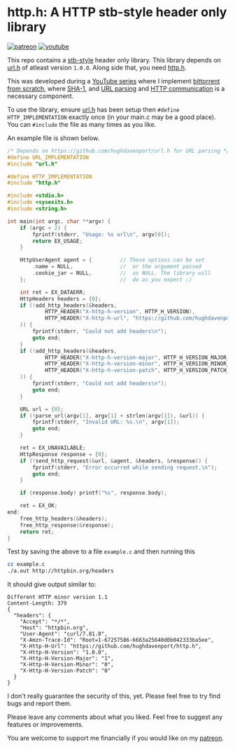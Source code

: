 # http.h: A HTTP stb-style header only library

[![patreon](https://img.shields.io/badge/patreon-FF5441?style=for-the-badge&logo=Patreon)](https://www.patreon.com/hughdavenport)
[![youtube](https://img.shields.io/badge/youtube-FF0000?style=for-the-badge&logo=youtube)](https://www.youtube.com/watch?v=dqw7B6eR9P8&list=PL5r5Q39GjMDfetFdGmnhjw1svsALW1HIY)

This repo contains a [stb-style](https://github.com/nothings/stb/blob/master/docs/stb_howto.txt) header only library. This library depends on [url.h](https://github.com/hughdavenport/url.h) of atleast version `1.0.0`. Along side that, you need [http.h](https://github.com/hughdavenport/http.h/raw/refs/heads/main/http.h).

This was developed during a [YouTube series](https://www.youtube.com/watch?v=dqw7B6eR9P8&list=PL5r5Q39GjMDfetFdGmnhjw1svsALW1HIY) where I implement [bittorrent from scratch](https://github.com/hughdavenport/codecrafters-bittorrent-c), where [SHA-1](https://github.com/hughdavenport/sha1.h), and [URL parsing](https://github.com/hughdavenport/url.h/raw/refs/heads/main/url.h) and [HTTP communication](https://github.com/hughdavenport/http.h) is a necessary component.

To use the library, ensure [url.h](https://github.com/hughdavenport/url.h) has been setup then `#define HTTP_IMPLEMENTATION` exactly once (in your main.c may be a good place). You can `#include` the file as many times as you like.

An example file is shown below.
```c
/* Depends on https://github.com/hughdavenport/url.h for URL parsing */
#define URL_IMPLEMENTATION
#include "url.h"

#define HTTP_IMPLEMENTATION
#include "http.h"

#include <stdio.h>
#include <sysexits.h>
#include <string.h>

int main(int argc, char **argv) {
    if (argc < 2) {
        fprintf(stderr, "Usage: %s url\n", argv[0]);
        return EX_USAGE;
    }

    HttpUserAgent agent = {         // These options can be set
        .name = NULL,               //  or the argument passed
        .cookie_jar = NULL,         //  as NULL. The library will
    };                              //  do as you expect ;)

    int ret = EX_DATAERR;
    HttpHeaders headers = {0};
    if (!add_http_headers(&headers,
            HTTP_HEADER("X-http-h-version", HTTP_H_VERSION),
            HTTP_HEADER("X-http-h-url", "https://github.com/hughdavenport/http.h")
    )) {
        fprintf(stderr, "Could not add headers\n");
        goto end;
    }
    if (!add_http_headers(&headers,
            HTTP_HEADER("X-http-h-version-major", HTTP_H_VERSION_MAJOR_S),
            HTTP_HEADER("X-http-h-version-minor", HTTP_H_VERSION_MINOR_S),
            HTTP_HEADER("X-http-h-version-patch", HTTP_H_VERSION_PATCH_S)
    )) {
        fprintf(stderr, "Could not add headers\n");
        goto end;
    }

    URL url = {0};
    if (!parse_url(argv[1], argv[1] + strlen(argv[1]), &url)) {
        fprintf(stderr, "Invalid URL: %s.\n", argv[1]);
        goto end;
    }

    ret = EX_UNAVAILABLE;
    HttpResponse response = {0};
    if (!send_http_request(&url, &agent, &headers, &response)) {
        fprintf(stderr, "Error occurred while sending request.\n");
        goto end;
    }

    if (response.body) printf("%s", response.body);

    ret = EX_OK;
end:
    free_http_headers(&headers);
    free_http_response(&response);
    return ret;
}
```

Test by saving the above to a file `example.c` and then running this
```sh
cc example.c
./a.out http://httpbin.org/headers
```

It should give output similar to:
```
Different HTTP minor version 1.1
Content-Length: 379
{
  "headers": {
    "Accept": "*/*",
    "Host": "httpbin.org",
    "User-Agent": "curl/7.81.0",
    "X-Amzn-Trace-Id": "Root=1-67257586-6663a25640d0b042333ba5ee",
    "X-Http-H-Url": "https://github.com/hughdavenport/http.h",
    "X-Http-H-Version": "1.0.0",
    "X-Http-H-Version-Major": "1",
    "X-Http-H-Version-Minor": "0",
    "X-Http-H-Version-Patch": "0"
  }
}
```

I don't really guarantee the security of this, yet. Please feel free to try find bugs and report them.

Please leave any comments about what you liked. Feel free to suggest any features or improvements.

You are welcome to support me financially if you would like on my [patreon](https://www.patreon.com/hughdavenport).
